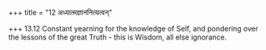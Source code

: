+++
title = "12 अध्यात्मज्ञाननित्यत्वन्"

+++
13.12 Constant yearning for the knowledge of Self, and pondering over
the lessons of the great Truth - this is Wisdom, all else ignorance.
